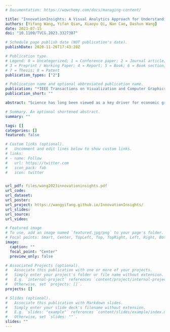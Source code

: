 ```yaml
---
# Documentation: https://wowchemy.com/docs/managing-content/

title: "InnovationInsights: A Visual Analytics Approach for Understanding the Dual Frontiers between Science and Technology"
authors: [Yifang Wang, Yifan Qian, Xiaoyu Qi, Nan Cao, Dashun Wang]
date: 2023-07-15
doi: "10.1109/TVCG.2023.3327387"

# Schedule page publish date (NOT publication's date).
publishDate: 2020-11-26T17:43:20Z

# Publication type.
# Legend: 0 = Uncategorized; 1 = Conference paper; 2 = Journal article;
# 3 = Preprint / Working Paper; 4 = Report; 5 = Book; 6 = Book section;
# 7 = Thesis; 8 = Patent
publication_types: ["2"]

# Publication name and optional abbreviated publication name.
publication: "*IEEE Transactions on Visualization and Computer Graphics*"
publication_short: ""

abstract: "Science has long been viewed as a key driver for economic growth and rising standards of living. Knowledge about how scientific advances support marketplace inventions is therefore essential for understanding the role of science in propelling real-world applications and technological progress. The increasing availability of large-scale datasets tracing scientific publications and patented inventions and the complex interactions among them offers us new opportunities to explore the evolving dual frontiers of science and technology at an unprecedented level of scale and detail. Yet we lack suitable visual analytics approaches to effectively analyze such complex interactions. Here we introduce InnovationInsights, an interactive visual analysis system for researchers, research institutions, and policymakers to explore the complex linkages between science and technology, and identify critical innovations, inventors, and potential partners. The system first identifies important associations between scientific papers and patented inventions through a set of statistical measures introduced by our experts from the field of Science of Science. A series of visualization views are then used to present these associations in the data context. In particular, we introduce the Interplay Graph to visualize patterns and insights derived from the data, helping users effectively navigate citation relationships between papers and patents. It thereby helps them identify the origins of technical inventions and the impact of scientific research. We evaluate the system through two case studies with experts followed by expert interviews. We further engage a premier research institution to test-run the system, helping its institution leaders to extract new insights for innovation. Through both case studies and the engagement project, we find that our system not only fulfills our original purposes of design, allowing users to better identify the sources of technical inventions and understand the broad impact of scientific research; it also enables an array of new applications for researchers and research institutions, ranging from identifying untapped innovation potentials within an institution to forging new collaboration opportunities between science and industry."

# Summary. An optional shortened abstract.
summary: ""

tags: []
categories: []
featured: false

# Custom links (optional).
#   Uncomment and edit lines below to show custom links.
# links:
# - name: Follow
#   url: https://twitter.com
#   icon_pack: fab
#   icon: twitter


url_pdf: files/wang2023innovationinsights.pdf
url_code:
url_dataset:
url_poster:
url_project: https://wangyifang.github.io/InnovationInsights/
url_slides:
url_source:
url_video:

# Featured image
# To use, add an image named `featured.jpg/png` to your page's folder. 
# Focal points: Smart, Center, TopLeft, Top, TopRight, Left, Right, BottomLeft, Bottom, BottomRight.
image:
  caption: ""
  focal_point: "Center"
  preview_only: false

# Associated Projects (optional).
#   Associate this publication with one or more of your projects.
#   Simply enter your project's folder or file name without extension.
#   E.g. `internal-project` references `content/project/internal-project/index.md`.
#   Otherwise, set `projects: []`.
projects: []

# Slides (optional).
#   Associate this publication with Markdown slides.
#   Simply enter your slide deck's filename without extension.
#   E.g. `slides: "example"` references `content/slides/example/index.md`.
#   Otherwise, set `slides: ""`.
slides: ""
---
```

